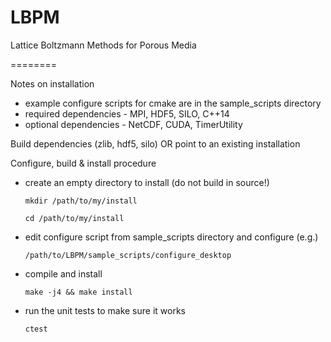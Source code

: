 LBPM
========

Lattice Boltzmann Methods for Porous Media

========

Notes on installation

* example configure scripts for cmake are in the sample_scripts directory
* required dependencies - MPI, HDF5, SILO, C++14
* optional dependencies - NetCDF, CUDA, TimerUtility


Build dependencies (zlib, hdf5, silo) OR point to an existing installation

Configure, build & install procedure
* create an empty directory to install (do not build in source!)

   `mkdir /path/to/my/install`

   `cd /path/to/my/install`

* edit configure script from sample_scripts directory and configure (e.g.)

   `/path/to/LBPM/sample_scripts/configure_desktop`

* compile and install

   `make -j4 && make install`

* run the unit tests to make sure it works

   `ctest`
